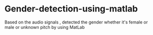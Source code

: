 # Gender-detection-using-matlab
Based on the audio signals , detected the gender whether it's female or male or unknown pitch by using MatLab
